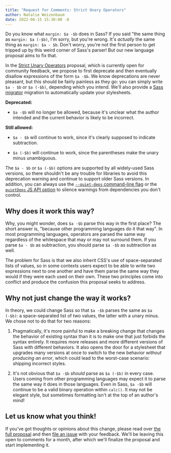 ```yaml
---
title: "Request for Comments: Strict Unary Operators"
author: Natalie Weizenbaum
date: 2022-06-15 15:30:00 -8
---
```


Do you know what `margin: $a -$b` does in Sass? If you said "the same thing as
`margin: $a (-$b)`, I'm sorry, but you're wrong. It's *actually* the same thing
as `margin: $a - $b`. Don't worry, you're not the first person to get tripped up
by this weird corner of Sass's parser! But our new language proposal aims to fix
that.

In the [Strict Unary Operators] proposal, which is currently open for community
feedback, we propose to first deprecate and then eventually disallow expressions
of the form `$a -$b`. We know deprecations are never pleasant, but this should
be fairly painless as they go: you can simply write `$a - $b` or `$a (-$b)`,
depending which you intend. We'll also provide a [Sass migrator] migration to
automatically update your stylesheets.

[strict unary operators]: https://github.com/sass/sass/blob/main/proposal/strict-unary.md
[Sass migrator]: https://sass-lang.com/documentation/cli/migrator

**Deprecated:**

* `$a -$b` will no longer be allowed, because it's unclear what the author
  intended and the current behavior is likely to be incorrect.

**Still allowed:**

* `$a - $b` will continue to work, since it's clearly supposed to indicate
  subtraction.

* `$a (-$b)` will continue to work, since the parentheses make the unary minus
  unambiguous.

The `$a - $b` or `$a (-$b)` options are supported by all widely-used Sass
versions, so there shouldn't be any trouble for libraries to avoid this
deprecation warning and continue to support older Sass versions. In addition,
you can always use the [`--quiet-deps` command-line flag] or the [`quietDeps` JS
API option] to silence warnings from dependencies you don't control.

[`--quiet-deps` command-line flag]: https://sass-lang.com/documentation/cli/dart-sass#quiet-deps
[`quietDeps` JS API option]: https://sass-lang.com/documentation/js-api/interfaces/Options#quietDeps

## Why does it work this way?

Why, you might wonder, does `$a -$b` parse this way in the first place? The
short answer is, "because other programming languages do it that way". In most
programming languages, operators are parsed the same way regardless of the
whitespace that may or may not surround them. If you parse `$a - $b` as
subtraction, you should parse `$a -$b` as subtraction as well.

The problem for Sass is that we also inherit CSS's use of space-separated lists
of values, so in some contexts users expect to be able to write two expressions
next to one another and have them parse the same way they would if they were
each used on their own. These two principles come into conflict and produce the
confusion this proposal seeks to address.

## Why not just change the way it works?

In theory, we could change Sass so that `$a -$b` parses the same as `$a (-$b)`:
a space-separated list of two values, the latter with a unary minus. We chose
not to do that for two reasons:

1. Pragmatically, it's more painful to make a breaking change that changes the
   behavior of existing syntax than it is to make one that just forbids the
   syntax entirely. It requires more releases and more different versions of
   Sass with different behaviors. It also opens the door for a stylesheet that
   upgrades many versions at once to switch to the new behavior *without
   producing an error*, which could lead to the worst-case scenario: shipping
   incorrect styles.

2. It's not obvious that `$a -$b` *should* parse as `$a (-$b)` in every case.
   Users coming from other programming languages may expect it to parse the same
   way it does in those languages. Even in Sass, `$a -$b` will continue to be a
   valid binary operation within `calc()`. It may not be elegant style, but
   sometimes formatting isn't at the top of an author's mind!

## Let us know what you think!

If you've got thoughts or opinions about this change, please read over [the full
proposal] and then [file an issue] with your feedback. We'll be leaving this
open to comments for a month, after which we'll finalize the proposal and start
implementing it.

[the full proposal]: https://github.com/sass/sass/blob/main/proposal/strict-unary.md
[file an issue]: https://github.com/sass/sass/issues/new

